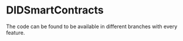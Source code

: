 # DIDSmartContracts

The code can be found to be available in different branches with every feature.
